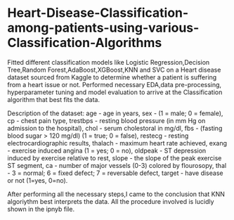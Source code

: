 # Heart-Disease-Classification-among-patients-using-various-Classification-Algorithms

Fitted different classification models like Logistic Regression,Decision Tree,Random Forest,AdaBoost,XGBoost,KNN and SVC on a Heart disease dataset sourced from Kaggle to determine whether a patient is suffering from a heart issue or not. Performed necessary EDA,data pre-processing, hyperparameter tuning and model evaluation to arrive at the Classification algorithm that best fits the data.  

Description of the dataset:  age - age in years, sex - (1 = male; 0 = female), cp - chest pain type, trestbps - resting blood pressure (in mm Hg on admission to the hospital), chol - serum cholestoral in mg/dl, fbs - (fasting blood sugar > 120 mg/dl) (1 = true; 0 = false), restecg - resting electrocardiographic results, thalach - maximum heart rate achieved, exang - exercise induced angina (1 = yes; 0 = no), oldpeak - ST depression induced by exercise relative to rest, slope - the slope of the peak exercise ST segment, ca - number of major vessels (0-3) colored by flourosopy, thal - 3 = normal; 6 = fixed defect; 7 = reversable defect, target - have disease or not (1=yes, 0=no).  

After performing all the necessary steps,I came to the conclusion that  KNN algoriythm best interprets the data. All the procedure involved is lucidly shown in the ipnyb file.
